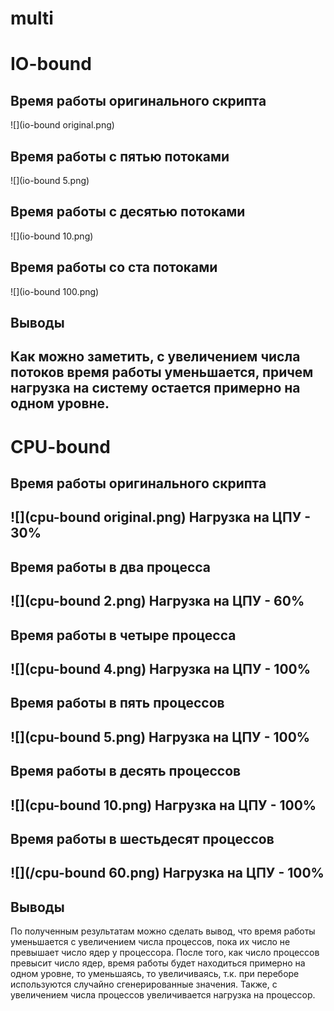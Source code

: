 # multi
# IO-bound
## Время работы оригинального скрипта
![](io-bound original.png)


## Время работы с пятью потоками
![](io-bound 5.png)


## Время работы с десятью потоками
![](io-bound 10.png)


## Время работы со ста потоками
![](io-bound 100.png)


## Выводы
Как можно заметить, с увеличением числа потоков
время работы уменьшается, причем нагрузка на 
систему остается примерно на одном уровне.
----
# CPU-bound


## Время работы оригинального скрипта
![](cpu-bound original.png)
Нагрузка на ЦПУ - 30%
---
## Время работы в два процесса
![](cpu-bound 2.png)
Нагрузка на ЦПУ - 60%
---
## Время работы в четыре процесса
![](cpu-bound 4.png)
Нагрузка на ЦПУ - 100%
---
## Время работы в пять процессов
![](cpu-bound 5.png)
Нагрузка на ЦПУ - 100%
---
## Время работы в десять процессов
![](cpu-bound 10.png)
Нагрузка на ЦПУ - 100%
---
## Время работы в шестьдесят процессов
![](/cpu-bound 60.png)
Нагрузка на ЦПУ - 100%
---
## Выводы
По полученным результатам можно сделать вывод, что время работы 
уменьшается с увеличением числа процессов, пока их число не превышает
число ядер у процессора. После того, как число процессов превысит число
ядер, время работы будет находиться примерно на одном уровне, то уменьшаясь,
то увеличиваясь, т.к. при переборе используются случайно сгенерированные 
значения. Также, с увеличением числа процессов увеличивается нагрузка на
процессор.
